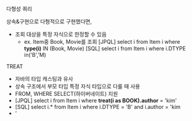 다형성 쿼리

상속&구현으로 다형적으로 구현했다면,

- 조회 대상을 특정 자식으로 한정할 수 있음
  - ex. Item중 Book, Movie를 조회
    [JPQL]
    select i from Item i
    where **type(i)** IN (Book, Movie)
    [SQL]
    select i from Item i
    where i.DTYPE in('B','M)

TREAT

- 자바의 타입 캐스팅과 유사
- 상속 구조에서 부모 타입 특정 자식 타입으로 다룰 때 사용
- FROM, WHERE SELECT(하이버네이트) 지원
- [JPQL]
  select i from Item i
  where **treat(i as BOOK).author** = 'kim'
- [SQL]
  select i.* from Item i
  where i.DTYPE = 'B' and i.author = 'kim
- '
